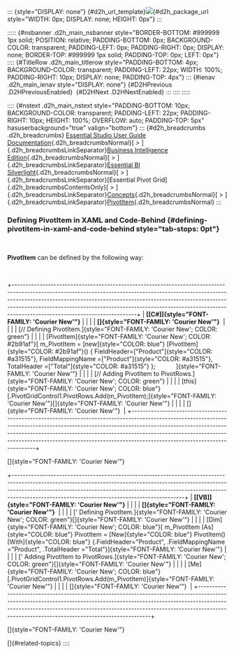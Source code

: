 ::: {style="DISPLAY: none"}
[](ms-xhelp:///?Id=d2h_url_template){#d2h_url_template}![](!package_url!){#d2h_package_url style="WIDTH: 0px; DISPLAY: none; HEIGHT: 0px"}
:::

::::: {#nsbanner .d2h_main_nsbanner style="BORDER-BOTTOM: #999999 1px solid; POSITION: relative; PADDING-BOTTOM: 0px; BACKGROUND-COLOR: transparent; PADDING-LEFT: 0px; PADDING-RIGHT: 0px; DISPLAY: none; BORDER-TOP: #999999 1px solid; PADDING-TOP: 0px; LEFT: 0px"}
:::: {#TitleRow .d2h_main_titlerow style="PADDING-BOTTOM: 4px; BACKGROUND-COLOR: transparent; PADDING-LEFT: 22px; WIDTH: 100%; PADDING-RIGHT: 10px; DISPLAY: none; PADDING-TOP: 4px"}
::: {#ienav .d2h_main_ienav style="DISPLAY: none"}
[](ms-xhelp:///?Id=45759d5c-6d95-4182-a7ac-253468d2da55){#D2HPrevious .D2HPreviousEnabled}  [](ms-xhelp:///?Id=298b454b-6dde-4189-9a02-7614cf720e42){#D2HNext .D2HNextEnabled}
:::
::::
:::::

:::: {#nstext .d2h_main_nstext style="PADDING-BOTTOM: 10px; BACKGROUND-COLOR: transparent; PADDING-LEFT: 22px; PADDING-RIGHT: 10px; HEIGHT: 100%; OVERFLOW: auto; PADDING-TOP: 5px" hasuserbackground="true" valign="bottom"}
::: {#d2h_breadcrumbs .d2h_breadcrumbs}
[Essential Studio User Guide Documentation](ms-xhelp:///?Id=12457748-09e3-4d74-a240-8e049cedf030){.d2h_breadcrumbsNormal}[ \> ]{.d2h_breadcrumbsLinkSeparator}[Business Intelligence Edition](ms-xhelp:///?Id=fdf33dd8-62b2-47b9-ad7b-fc50e590bca5){.d2h_breadcrumbsNormal}[ \> ]{.d2h_breadcrumbsLinkSeparator}[Essential BI Silverlight](ms-xhelp:///?Id=c006b39c-6aa2-4637-b7de-3e7b6cb3f9f9){.d2h_breadcrumbsNormal}[ \> ]{.d2h_breadcrumbsLinkSeparator}[Essential Pivot Grid]{.d2h_breadcrumbsContentsOnly}[ \> ]{.d2h_breadcrumbsLinkSeparator}[Concepts](ms-xhelp:///?Id=9ced4e3a-bd13-4fe5-b1eb-0a06a893ba92){.d2h_breadcrumbsNormal}[ \> ]{.d2h_breadcrumbsLinkSeparator}[PivotItem](ms-xhelp:///?Id=45759d5c-6d95-4182-a7ac-253468d2da55){.d2h_breadcrumbsNormal}
:::

### Defining PivotItem in XAML and Code-Behind {#defining-pivotitem-in-xaml-and-code-behind style="tab-stops: 0pt"}

 

**PivotItem** can be defined by the following way:

 

+--------------------------------------------------------------------------------------------------------------------------------------------------------------------------------------------------------------------------------------------------------------------------------------------------------------------------------------------------------------------+
| **[\[C#\]]{style="FONT-FAMILY: 'Courier New'"}**                                                                                                                                                                                                                                                                                                                   |
|                                                                                                                                                                                                                                                                                                                                                                    |
| **[]{style="FONT-FAMILY: 'Courier New'"}**                                                                                                                                                                                                                                                                                                                         |
|                                                                                                                                                                                                                                                                                                                                                                    |
| [// Defining PivotItem.]{style="FONT-FAMILY: 'Courier New'; COLOR: green"}                                                                                                                                                                                                                                                                                         |
|                                                                                                                                                                                                                                                                                                                                                                    |
| [PivotItem]{style="FONT-FAMILY: 'Courier New'; COLOR: #2b91af"}[ m_PivotItem = [new]{style="COLOR: blue"} [PivotItem]{style="COLOR: #2b91af"}() { FieldHeader=[\"Product\"]{style="COLOR: #a31515"}, FieldMappingName =[\"Product\"]{style="COLOR: #a31515"}, TotalHeader =[\"Total\"]{style="COLOR: #a31515"} };            ]{style="FONT-FAMILY: 'Courier New'"} |
|                                                                                                                                                                                                                                                                                                                                                                    |
| [// Adding PivotItem to PivotRows.]{style="FONT-FAMILY: 'Courier New'; COLOR: green"}                                                                                                                                                                                                                                                                              |
|                                                                                                                                                                                                                                                                                                                                                                    |
| [this]{style="FONT-FAMILY: 'Courier New'; COLOR: blue"}[.PivotGridControl1.PivotRows.Add(m_PivotItem);]{style="FONT-FAMILY: 'Courier New'"}[]{style="FONT-FAMILY: 'Courier New'"}                                                                                                                                                                                  |
|                                                                                                                                                                                                                                                                                                                                                                    |
| []{style="FONT-FAMILY: 'Courier New'"}                                                                                                                                                                                                                                                                                                                             |
+--------------------------------------------------------------------------------------------------------------------------------------------------------------------------------------------------------------------------------------------------------------------------------------------------------------------------------------------------------------------+

[]{style="FONT-FAMILY: 'Courier New'"} 

+-------------------------------------------------------------------------------------------------------------------------------------------------------------------------------------------------------------------------------------------------------------------------------------------------------+
| **[\[VB\]]{style="FONT-FAMILY: 'Courier New'"}**                                                                                                                                                                                                                                                      |
|                                                                                                                                                                                                                                                                                                       |
| **[]{style="FONT-FAMILY: 'Courier New'"}**                                                                                                                                                                                                                                                            |
|                                                                                                                                                                                                                                                                                                       |
| [\' Defining PivotItem.]{style="FONT-FAMILY: 'Courier New'; COLOR: green"}[]{style="FONT-FAMILY: 'Courier New'"}                                                                                                                                                                                      |
|                                                                                                                                                                                                                                                                                                       |
| [Dim]{style="FONT-FAMILY: 'Courier New'; COLOR: blue"}[ m_PivotItem [As]{style="COLOR: blue"} PivotItem = [New]{style="COLOR: blue"} PivotItem() [With]{style="COLOR: blue"} {.FieldHeader=\"Product\", .FieldMappingName =\"Product\", .TotalHeader =\"Total\"}]{style="FONT-FAMILY: 'Courier New'"} |
|                                                                                                                                                                                                                                                                                                       |
| [\' Adding PivotItem to PivotRows.]{style="FONT-FAMILY: 'Courier New'; COLOR: green"}[]{style="FONT-FAMILY: 'Courier New'"}                                                                                                                                                                           |
|                                                                                                                                                                                                                                                                                                       |
| [Me]{style="FONT-FAMILY: 'Courier New'; COLOR: blue"}[.PivotGridControl1.PivotRows.Add(m_PivotItem)]{style="FONT-FAMILY: 'Courier New'"}                                                                                                                                                              |
|                                                                                                                                                                                                                                                                                                       |
| []{style="FONT-FAMILY: 'Courier New'"}                                                                                                                                                                                                                                                                |
+-------------------------------------------------------------------------------------------------------------------------------------------------------------------------------------------------------------------------------------------------------------------------------------------------------+

[]{style="FONT-FAMILY: 'Courier New'"} 

[]{#related-topics}
::::
